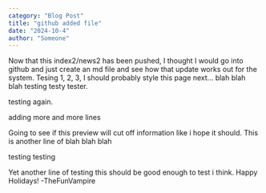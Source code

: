 ```yaml
---
category: "Blog Post"
title: "github added file"
date: "2024-10-4"
author: "Someone"
---
```


Now that this index2/news2 has been pushed, I thought I would go into github and just create an md file and see how that update works out for the system. Tesing 1, 2, 3, I should probably style this page next... blah blah blah testing testy tester.

testing again.

adding more and more lines


Going to see if this preview will cut off information like i hope it should. 
This is another line of blah blah blah

testing
testing

Yet another line of testing this should be good enough to test i think. Happy Holidays! -TheFunVampire

